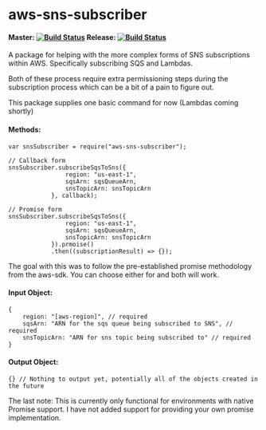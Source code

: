 # aws-sns-subscriber

#### Master: [![Build Status](https://travis-ci.org/terodox/aws-sns-subscriber.svg?branch=master)](https://travis-ci.org/terodox/aws-sns-subscriber) Release: [![Build Status](https://travis-ci.org/terodox/aws-sns-subscriber.svg?branch=release)](https://travis-ci.org/terodox/aws-sns-subscriber)

A package for helping with the more complex forms of SNS subscriptions within AWS.  Specifically subscribing SQS and Lambdas.

Both of these process require extra permissioning steps during the subscription process which can be a bit of a pain to figure out.

This package supplies one basic command for now (Lambdas coming shortly)
#### Methods:
```
var snsSubscriber = require("aws-sns-subscriber");

// Callback form
snsSubscriber.subscribeSqsToSns({
                region: "us-east-1",
                sqsArn: sqsQueueArn,
                snsTopicArn: snsTopicArn
            }, callback);
            
// Promise form
snsSubscriber.subscribeSqsToSns({
                region: "us-east-1",
                sqsArn: sqsQueueArn,
                snsTopicArn: snsTopicArn
            }).prmoise()
            .then((subscriptionResult) => {});
```

The goal with this was to follow the pre-established promise methodology from the aws-sdk. You can choose either for and both will work.

#### Input Object:
```
{
    region: "[aws-region]", // required
    sqsArn: "ARN for the sqs queue being subscribed to SNS", // required
    snsTopicArn: "ARN for sns topic being subscribed to" // required
}
```

#### Output Object:
```
{} // Nothing to output yet, potentially all of the objects created in the future
```

The last note: This is currently only functional for environments with native Promise support.  I have not added support for providing your own promise implementation.